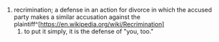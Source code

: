 1. recrimination; a defense in an action for divorce in which the accused party makes a similar accusation against the plaintiff^[https://en.wikipedia.org/wiki/Recrimination]
	1. to put it simply, it is the defense of "you, too."